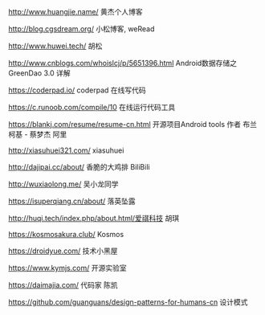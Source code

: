 http://www.huangjie.name/  黄杰个人博客

http://blog.cgsdream.org/ 小松博客, weRead

http://www.huwei.tech/  胡松 

http://www.cnblogs.com/whoislcj/p/5651396.html Android数据存储之GreenDao 3.0 详解

https://coderpad.io/  coderpad 在线写代码

https://c.runoob.com/compile/10  在线运行代码工具

https://blankj.com/resume/resume-cn.html 开源项目Android tools 作者 布兰柯基 - 蔡梦杰 阿里

http://xiasuhuei321.com/ xiasuhuei

http://dajipai.cc/about/ 香脆的大鸡排 BiliBili

http://wuxiaolong.me/ 吴小龙同学

https://isuperqiang.cn/about/ 落英坠露

http://huqi.tech/index.php/about.html/爱祺科技 胡琪

https://kosmosakura.club/ Kosmos

https://droidyue.com/ 技术小黑屋

https://www.kymjs.com/ 开源实验室

https://daimajia.com/ 代码家 陈凯

https://github.com/guanguans/design-patterns-for-humans-cn  设计模式




